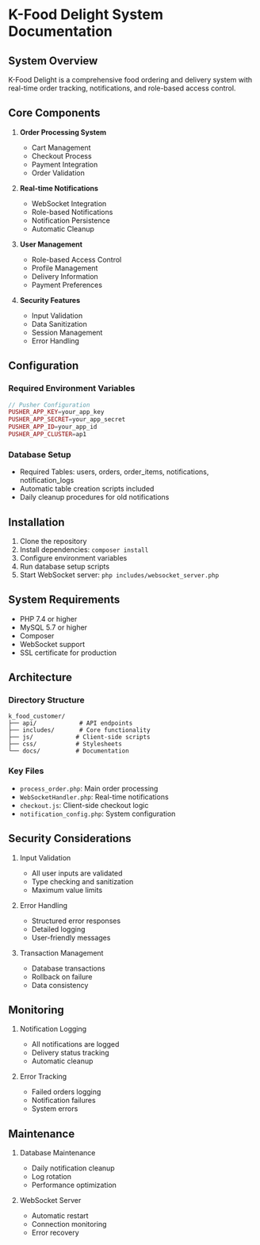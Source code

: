 # K-Food Delight System Documentation

## System Overview

K-Food Delight is a comprehensive food ordering and delivery system with real-time order tracking, notifications, and role-based access control.

## Core Components

1. **Order Processing System**

   - Cart Management
   - Checkout Process
   - Payment Integration
   - Order Validation

2. **Real-time Notifications**

   - WebSocket Integration
   - Role-based Notifications
   - Notification Persistence
   - Automatic Cleanup

3. **User Management**

   - Role-based Access Control
   - Profile Management
   - Delivery Information
   - Payment Preferences

4. **Security Features**
   - Input Validation
   - Data Sanitization
   - Session Management
   - Error Handling

## Configuration

### Required Environment Variables

```php
// Pusher Configuration
PUSHER_APP_KEY=your_app_key
PUSHER_APP_SECRET=your_app_secret
PUSHER_APP_ID=your_app_id
PUSHER_APP_CLUSTER=ap1
```

### Database Setup

- Required Tables: users, orders, order_items, notifications, notification_logs
- Automatic table creation scripts included
- Daily cleanup procedures for old notifications

## Installation

1. Clone the repository
2. Install dependencies: `composer install`
3. Configure environment variables
4. Run database setup scripts
5. Start WebSocket server: `php includes/websocket_server.php`

## System Requirements

- PHP 7.4 or higher
- MySQL 5.7 or higher
- Composer
- WebSocket support
- SSL certificate for production

## Architecture

### Directory Structure

```
k_food_customer/
├── api/            # API endpoints
├── includes/       # Core functionality
├── js/            # Client-side scripts
├── css/           # Stylesheets
└── docs/          # Documentation
```

### Key Files

- `process_order.php`: Main order processing
- `WebSocketHandler.php`: Real-time notifications
- `checkout.js`: Client-side checkout logic
- `notification_config.php`: System configuration

## Security Considerations

1. Input Validation

   - All user inputs are validated
   - Type checking and sanitization
   - Maximum value limits

2. Error Handling

   - Structured error responses
   - Detailed logging
   - User-friendly messages

3. Transaction Management
   - Database transactions
   - Rollback on failure
   - Data consistency

## Monitoring

1. Notification Logging

   - All notifications are logged
   - Delivery status tracking
   - Automatic cleanup

2. Error Tracking
   - Failed orders logging
   - Notification failures
   - System errors

## Maintenance

1. Database Maintenance

   - Daily notification cleanup
   - Log rotation
   - Performance optimization

2. WebSocket Server
   - Automatic restart
   - Connection monitoring
   - Error recovery
